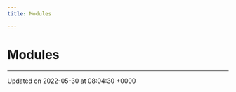 ```yaml
---
title: Modules

---
```


# Modules







-------------------------------

Updated on 2022-05-30 at 08:04:30 +0000
